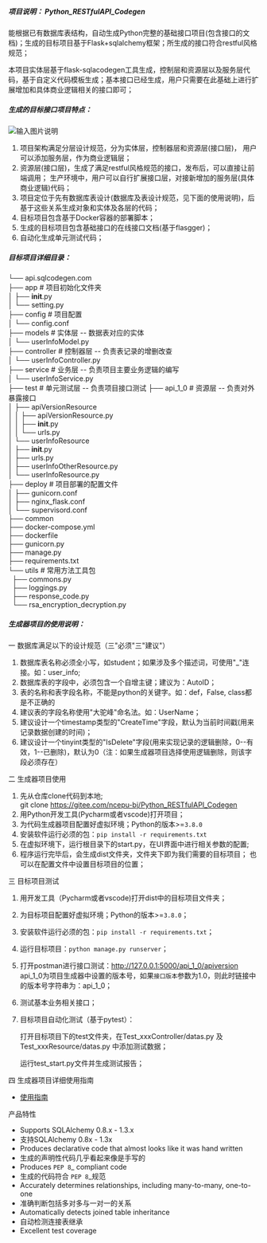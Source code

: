 ##### 项目说明： Python_RESTfulAPI_Codegen

能根据已有数据库表结构，自动生成Python完整的基础接口项目(包含接口的文档)；生成的目标项目基于Flask+sqlalchemy框架；所生成的接口符合restful风格规范；  

本项目实体层基于flask-sqlacodegen工具生成，控制层和资源层以及服务层代码，基于自定义代码模板生成；基本接口已经生成，用户只需要在此基础上进行扩展增加和具体商业逻辑相关的接口即可；

##### 生成的目标接口项目特点：

![输入图片说明](https://images.gitee.com/uploads/images/2021/0905/200245_9c40fbe9_9201274.png "屏幕截图.png")

1. 项目架构满足分层设计规范，分为实体层，控制器层和资源层(接口层)，
   用户可以添加服务层，作为商业逻辑层；
2. 资源层(接口层)，生成了满足restful风格规范的接口，发布后，可以直接让前端调用；
   生产环境中，用户可以自行扩展接口层，对接新增加的服务层(具体商业逻辑)代码；
3. 项目定位于先有数据库表设计(数据库及表设计规范，见下面的使用说明)，后基于这些关系生成对象和实体及各层的代码；
4. 目标项目包含基于Docker容器的部署脚本；
5. 生成的目标项目包含基础接口的在线接口文档(基于flasgger)；
6. 自动化生成单元测试代码；


##### 目标项目详细目录：   

└── api.sqlcodegen.com  
    ├── app  # 项目初始化文件夹  
    │   ├── __init__.py  
    │   └── setting.py  
    ├── config  # 项目配置  
    │   └── config.conf  
    ├── models # 实体层 -- 数据表对应的实体  
    │   └── userInfoModel.py  
    ├── controller  # 控制器层 -- 负责表记录的增删改查  
    │   └── userInfoController.py  
    ├── service  # 业务层 -- 负责项目主要业务逻辑的编写  
    │   └── userInfoService.py  
    ├── test # 单元测试层 -- 负责项目接口测试
    ├── api_1_0  # 资源层 -- 负责对外暴露接口  
    │   ├── apiVersionResource  
    │   │   ├── apiVersionResource.py  
    │   │   ├── __init__.py  
    │   │   └── urls.py  
    │   └── userInfoResource  
    │       ├── __init__.py  
    │       ├── urls.py  
    │       ├── userInfoOtherResource.py  
    │       └── userInfoResource.py   
    ├── deploy  # 项目部署的配置文件  
    │   ├── gunicorn.conf  
    │   ├── nginx_flask.conf  
    │   └── supervisord.conf  
    ├── common  
    ├── docker-compose.yml  
    ├── dockerfile  
    ├── gunicorn.py  
    ├── manage.py  
    ├── requirements.txt  
    └── utils  # 常用方法工具包  
    &nbsp;&nbsp;├── commons.py  
    &nbsp;&nbsp;├── loggings.py  
    &nbsp;&nbsp;├── response_code.py  
    &nbsp;&nbsp;└── rsa_encryption_decryption.py  



##### 生成器项目的使用说明： 

一 数据库满足以下的设计规范（三"必须"三"建议"）  

1. 数据库表名称必须全小写，如student；如果涉及多个描述词，可使用"_"连接。如：user_info;  
2. 数据库表的字段中，必须包含一个自增主键；建议为：AutoID；
3. 表的名称和表字段名称，不能是python的关键字。如：def，False, class都是不正确的  
4. 建议表的字段名称使用"大驼峰"命名法。如：UserName；  
5. 建议设计一个timestamp类型的"CreateTime"字段，默认为当前时间戳(用来记录数据创建的时间)；
6. 建议设计一个tinyint类型的"IsDelete"字段(用来实现记录的逻辑删除，0--有效，1--已删除)，默认为0（注：如果生成器项目选择使用逻辑删除，则该字段必须存在）

二 生成器项目使用

1. 先从仓库clone代码到本地;  
   git clone https://gitee.com/ncepu-bj/Python_RESTfulAPI_Codegen
2. 用Python开发工具(Pycharm或者vscode)打开项目；
3. 为代码生成器项目配置好虚拟环境；Python的版本>=`3.8.0`
4. 安装软件运行必须的包：`pip install -r requirements.txt`
5. 在虚拟环境下，运行根目录下的start.py，在UI界面中进行相关参数的配置;
6. 程序运行完毕后，会生成dist文件夹，文件夹下即为我们需要的目标项目；
   也可以在配置文件中设置目标项目的位置；

三 目标项目测试  

1. 用开发工具（Pycharm或者vscode)打开dist中的目标项目文件夹；  

2. 为目标项目配置好虚拟环境；Python的版本>=`3.8.0`；  

3. 安装软件运行必须的包：`pip install -r requirements.txt`；  

4. 运行目标项目：`python manage.py runserver`；  

5. 打开postman进行接口测试：http://127.0.0.1:5000/api_1_0/apiversion  
   api_1_0为项目生成器中设置的版本号，如果`接口版本`参数为1.0，则此时链接中的版本号字符串为：api_1_0；  

6. 测试基本业务相关接口；  

7. 目标项目自动化测试（基于pytest）：

   打开目标项目下的test文件夹，在Test_xxxController/datas.py 及 Test_xxxResource/datas.py 中添加测试数据；

   运行test_start.py文件并生成测试报告；

四 生成器项目详细使用指南  

- <a href="https://idealstudio-ncepu.yuque.com/books/share/24f6d050-acd5-4838-a87c-6dcb3afe5e05?# 《Python代码生成器快速使用指南》" target="_blank">使用指南</a>


产品特性

* Supports SQLAlchemy 0.8.x - 1.3.x
* 支持SQLAlchemy 0.8x - 1.3x
* Produces declarative code that almost looks like it was hand written
* 生成的声明性代码几乎看起来像是手写的
* Produces `PEP 8`_ compliant code
* 生成的代码符合 `PEP 8`_规范
* Accurately determines relationships, including many-to-many, one-to-one
* 准确判断包括多对多与一对一的关系
* Automatically detects joined table inheritance
* 自动检测连接表继承
* Excellent test coverage